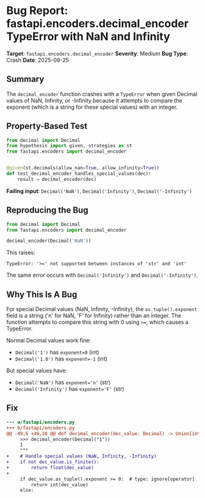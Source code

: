 # Bug Report: fastapi.encoders.decimal_encoder TypeError with NaN and Infinity

**Target**: `fastapi.encoders.decimal_encoder`
**Severity**: Medium
**Bug Type**: Crash
**Date**: 2025-09-25

## Summary

The `decimal_encoder` function crashes with a `TypeError` when given Decimal values of NaN, Infinity, or -Infinity because it attempts to compare the exponent (which is a string for these special values) with an integer.

## Property-Based Test

```python
from decimal import Decimal
from hypothesis import given, strategies as st
from fastapi.encoders import decimal_encoder


@given(st.decimals(allow_nan=True, allow_infinity=True))
def test_decimal_encoder_handles_special_values(dec):
    result = decimal_encoder(dec)
```

**Failing input**: `Decimal('NaN')`, `Decimal('Infinity')`, `Decimal('-Infinity')`

## Reproducing the Bug

```python
from decimal import Decimal
from fastapi.encoders import decimal_encoder

decimal_encoder(Decimal('NaN'))
```

This raises:
```
TypeError: '>=' not supported between instances of 'str' and 'int'
```

The same error occurs with `Decimal('Infinity')` and `Decimal('-Infinity')`.

## Why This Is A Bug

For special Decimal values (NaN, Infinity, -Infinity), the `as_tuple().exponent` field is a string ('n' for NaN, 'F' for Infinity) rather than an integer. The function attempts to compare this string with 0 using `>=`, which causes a TypeError.

Normal Decimal values work fine:
- `Decimal('1')` has `exponent=0` (int)
- `Decimal('1.0')` has `exponent=-1` (int)

But special values have:
- `Decimal('NaN')` has `exponent='n'` (str)
- `Decimal('Infinity')` has `exponent='F'` (str)

## Fix

```diff
--- a/fastapi/encoders.py
+++ b/fastapi/encoders.py
@@ -49,6 +49,10 @@ def decimal_encoder(dec_value: Decimal) -> Union[int, float]:
     >>> decimal_encoder(Decimal("1"))
     1
     """
+    # Handle special values (NaN, Infinity, -Infinity)
+    if not dec_value.is_finite():
+        return float(dec_value)
+
     if dec_value.as_tuple().exponent >= 0:  # type: ignore[operator]
         return int(dec_value)
     else:
```